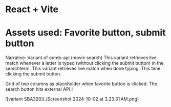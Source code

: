 # React + Vite
# Assets used: Favorite button, submit button
Narrative: 
Variant of odmb-api (movie search)
This variant retrieves live match whenever a letter is typed (without clicking the submit button) in the searchterm. 
This variant retrieves live match when done typing. This time clicking the submit button.

Grid of two columns as placeholder when favorite button is clicked. The search button hits external API.!

![variant SBA320](./Screenshot 2024-10-02 at 3.23.31 AM.png)
